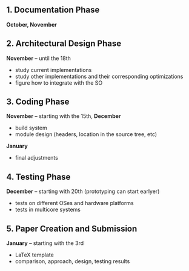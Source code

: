 ## 1. Documentation Phase ##

**October, November**

## 2. Architectural Design Phase ##

**November** – until the 18th
  * study current implementations
  * study other implementations and their corresponding optimizations
  * figure how to integrate with the SO

## 3. Coding Phase ##

**November** – starting with the 15th, **December**

  * build system
  * module design (headers, location in the source tree, etc)

**January**
  * final adjustments

## 4. Testing Phase ##

**December** – starting with 20th (prototyping can start earlyer)
  * tests on different OSes and hardware platforms
  * tests in multicore systems

## 5. Paper Creation and Submission ##

**January** – starting with the 3rd
  * LaTeX template
  * comparison, approach, design, testing results